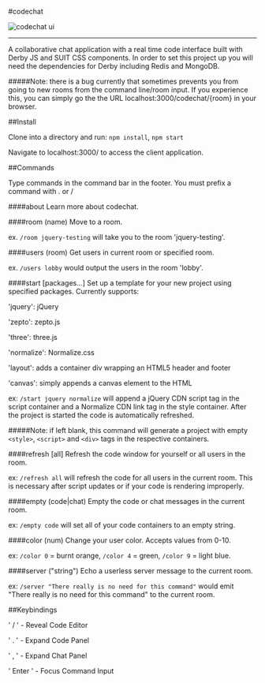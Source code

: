 #codechat

![codechat ui](http://www.ericmcd.com/blog/img/codechat-new.jpg)

***

A collaborative chat application with a real time code interface built with Derby JS and SUIT CSS components. In order to set this project up you will need the dependencies for Derby including Redis and MongoDB.

#####Note: there is a bug currently that sometimes prevents you from going to new rooms from the command line/room input. If you experience this, you can simply go the the URL localhost:3000/codechat/{room} in your browser.

##Install

Clone into a directory and run: `npm install`, `npm start`

Navigate to localhost:3000/ to access the client application.

##Commands

Type commands in the command bar in the footer. You must prefix a command with . or /

####about
Learn more about codechat.

####room (name)
Move to a room.

ex. `/room jquery-testing` will take you to the room 'jquery-testing'. 


####users (room)
Get users in current room or specified room.

ex. `/users lobby` would output the users in the room 'lobby'.

####start [packages...]
Set up a template for your new project using specified packages. Currently supports:

'jquery': jQuery

'zepto': zepto.js

'three': three.js

'normalize': Normalize.css

'layout': adds a container div wrapping an HTML5 header and footer

'canvas': simply appends a canvas element to the HTML

ex: `/start jquery normalize` will append a jQuery CDN script tag in the script container and a Normalize CDN link tag in the style container. After the project is started the code is automatically refreshed. 

#####Note: if left blank, this command will generate a project with empty `<style>`, `<script>` and `<div>` tags in the respective containers.

####refresh [all]
Refresh the code window for yourself or all users in the room.

ex: `/refresh all` will refresh the code for all users in the current room. This is necessary after script updates or if your code is rendering improperly.

####empty (code|chat)
Empty the code or chat messages in the current room.

ex: `/empty code` will set all of your code containers to an empty string.

####color (num)
Change your user color. Accepts values from 0-10.

ex: `/color 0` = burnt orange, `/color 4` = green, `/color 9` = light blue.

####server ("string")
Echo a userless server message to the current room.

ex: `/server "There really is no need for this command"` would emit "There really is no need for this command" to the current room.

##Keybindings

' / '     - Reveal Code Editor

' . '     - Expand Code Panel

' , '     - Expand Chat Panel

' Enter ' - Focus Command Input
